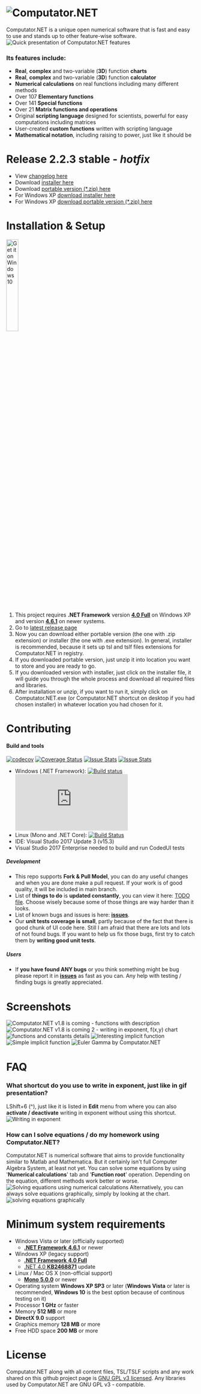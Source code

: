 # ![Computator.NET](../master/Graphics/Assets/Wide310x150Logo.png)
Computator.NET is a unique open numerical software that is fast and easy to use and stands up to other feature-wise software.
![Quick presentation of Computator.NET features](../master/Graphics/Presentation/quick_presentation.gif "Quick presentation of Computator.NET features")

### Its features include:
* **Real**, **complex** and two-variable (**3D**) function **charts**
* **Real**, **complex** and two-variable (**3D**) function **calculator**
* **Numerical calculations** on real functions including many different methods
* Over 107 **Elementary functions**
* Over 141 **Special functions**
* Over 21 **Matrix functions and operations**
* Original **scripting language** designed for scientists, powerful for easy computations including matrices
* User-created **custom functions** written with scripting language
* **Mathematical notation**, including raising to power, just like it should be



# Release 2.2.3 stable - *hotfix*
* View [changelog here](https://github.com/PawelTroka/Computator.NET/releases/tag/v2.2.3)
* Download [installer here](https://github.com/PawelTroka/Computator.NET/releases/download/v2.2.3/Computator.NET.Installer.v2.2.3.exe)
* Download [portable version (*.zip) here](https://github.com/PawelTroka/Computator.NET/releases/download/v2.2.3/Computator.NET.v2.2.3.zip)
* For Windows XP [download installer here](https://github.com/PawelTroka/Computator.NET/releases/download/v2.2.3/Computator.NET.Installer.v2.2.3-WindowsXP.exe)
* For Windows XP [download portable version (*.zip) here](https://github.com/PawelTroka/Computator.NET/releases/download/v2.2.3/Computator.NET.v2.2.3-WindowsXP.zip)


# Installation & Setup
<a href="https://www.microsoft.com/store/apps/9NBLGGH43GHS?ocid=badge"><img width="25%" src="https://assets.windowsphone.com/f2f77ec7-9ba9-4850-9ebe-77e366d08adc/English_Get_it_Win_10_InvariantCulture_Default.png" alt="Get it on Windows 10" /></a>
1. This project requires **.NET Framework** version [**4.0 Full**](https://www.microsoft.com/en-US/download/details.aspx?id=17718) on Windows XP and version [**4.6.1**](https://www.microsoft.com/en-us/download/details.aspx?id=49982) on newer systems.
2. Go to [latest release page](https://github.com/PawelTroka/Computator.NET/releases/latest)
3. Now you can download either portable version (the one with .zip extension) or installer (the one with .exe extension). In general, installer is recommended, because it sets up tsl and tslf files extensions for Computator.NET in registry.
4. If you downloaded portable version, just unzip it into location you want to store and you are ready to go.
5. If you downloaded version with installer, just click on the installer file, it will guide you through the whole process and download all required files and libraries.
6. After installation or unzip, if you want to run it, simply click on Computator.NET.exe (or Computator.NET shortcut on desktop if you had chosen installer) in whatever location you had chosen for it.



# Contributing

#### Build and tools
[![codecov](https://codecov.io/gh/PawelTroka/Computator.NET/branch/master/graph/badge.svg)](https://codecov.io/gh/PawelTroka/Computator.NET)
[![Coverage Status](https://coveralls.io/repos/github/PawelTroka/Computator.NET/badge.svg?branch=master)](https://coveralls.io/github/PawelTroka/Computator.NET?branch=master)
[![Issue Stats](http://issuestats.com/github/PawelTroka/Computator.NET/badge/issue?style=flat)](http://issuestats.com/github/PawelTroka/Computator.NET)
[![Issue Stats](http://issuestats.com/github/PawelTroka/Computator.NET/badge/pr?style=flat)](http://issuestats.com/github/PawelTroka/Computator.NET)

* Windows (.NET Framework): [![Build status](https://ci.appveyor.com/api/projects/status/yy65wjyjagdh0lt6?svg=true)](https://ci.appveyor.com/project/PawelTroka/computator-net) [![Build status](http://flauschig.ch/batch.php?type=tests&account=PawelTroka&slug=computator-net)](https://ci.appveyor.com/project/PawelTroka/computator-net) 
* Linux (Mono and .NET Core): [![Build Status](https://travis-ci.org/PawelTroka/Computator.NET.svg?branch=master)](https://travis-ci.org/PawelTroka/Computator.NET)
* IDE: Visual Studio 2017 Update 3 (v15.3)
* Visual Studio 2017 Enterprise needed to build and run CodedUI tests

##### Development
* This repo supports **Fork & Pull Model**, you can do any useful changes and when you are done make a pull request. If your work is of good quality, it will be included in main branch.
* List of **things to do** is **updated constantly**, you can view it here: [TODO file](../master/TODO). Choose wisely because some of those things are way harder than it looks.
* List of known bugs and issues is here: [**issues**](https://github.com/PawelTroka/Computator.NET/issues).
* Our **unit tests coverage is small**, partly because of the fact that there is good chunk of UI code here. Still I am afraid that there are lots and lots of not found bugs. If you want to help us fix those bugs, first try to catch them by **writing good unit tests**.

##### Users
* If **you have found ANY bugs** or you think something might be bug please report it in [**issues**](https://github.com/PawelTroka/Computator.NET/issues) as fast as you can. Any help with testing / finding bugs is greatly appreciated.


# Screenshots
![Computator.NET v1.8 is coming - functions with description](../master/Graphics/Presentation/Computator.NET%20v1.8%20is%20coming%20-%20functions%20with%20description.jpg "Computator.NET v1.8 is coming - functions with description")
![Computator.NET v1.8 is coming 2 - writing in exponent, f(x,y) chart](../master/Graphics/Presentation/Computator.NET%20v1.8%20is%20coming%202%20-%20writing%20in%20exponent,%20f(x,y)%20chart.jpg "Computator.NET v1.8 is coming 2 - writing in exponent, f(x,y) chart")
![functions and constants details](../master/Graphics/Presentation/functions%20and%20constants%20details.jpg "functions and constants details")
![Interesting implicit function](../master/Graphics/Presentation/interesting%20implicit%20function.jpg "Interesting implicit function")
![Simple implicit function](../master/Graphics/Presentation/simple%20implicit%20function.jpg "Simple implicit function")
![Euler Gamma by Computator.NET](../master/Graphics/Presentation/gamma%20by%20computator.net.jpg "Euler Gamma by Computator.NET")

# FAQ

### What shortcut do you use to write in exponent, just like in gif presentation?

LShift+6 (^), just like it is listed in **Edit** menu from where you can also **activate / deactivate** writing in exponent without using this shortcut.
![Writing in exponent](../master/Graphics/Presentation/writing-in-exponent.gif "Writing in exponent")


### How can I solve equations / do my homework using Computator.NET?

Computator.NET is numerical software that aims to provide functionality similar to Matlab and Mathematica. But it certainly isn't full Computer Algebra System, at least not yet. You can solve some equations by using '**Numerical calculations**' tab and '**Function root**' operation. Depending on the equation, different methods work better or worse.
![Solving equations using numerical calculations](../master/Graphics/Presentation/solving%20equations%20using%20numerical%20calculations.gif "Solving equations using numerical calculations")
Alternatively, you can always solve equations graphically, simply by looking at the chart.
![solving equations graphically](../master/Graphics/Presentation/solving%20equations%20graphically.gif "solving equations graphically")


# Minimum system requirements

* Windows Vista or later (officially supported)
    * [**.NET Framework** **4.6.1**](https://www.microsoft.com/en-us/download/details.aspx?id=49982) or newer
* Windows XP (legacy support)
    * [**.NET Framework** **4.0 Full**](https://www.microsoft.com/en-US/download/details.aspx?id=17718)
    * [.NET 4.0 **KB2468871**](https://www.microsoft.com/en-us/download/details.aspx?id=3556) update
* Linux / Mac OS X (non-official support)
    * [**Mono** **5.0.0**](http://www.mono-project.com/docs/about-mono/releases/) or newer 
* Operating system **Windows XP SP3** or later (**Windows Vista** or later is recommended, **Windows 10** is the best option because of continous testing on it)
* Processor **1 GHz** or faster
* Memory **512 MB**	or more
* **DirectX 9.0** support
* Graphics memory **128 MB** or more
* Free HDD space **200 MB** or more


# License

Computator.NET along with all content files, TSL/TSLF scripts and any work shared on this github project page is [GNU GPL v3 licensed](../master/LICENSE). Any libraries used by Computator.NET are GNU GPL v3 - compatible.
